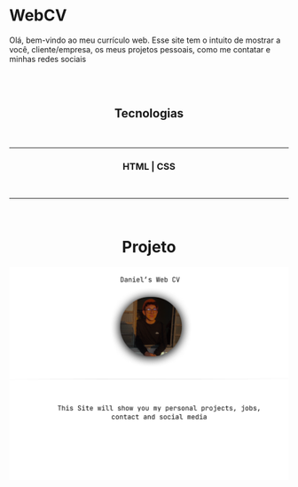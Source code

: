 # WebCV

<p> Olá, bem-vindo ao meu currículo web. Esse site tem o intuito de mostrar a você, cliente/empresa, os meus projetos pessoais,
como me contatar e minhas redes sociais </p>
<br>
<br>
<div align='center'>

## Tecnologias

<br>

---

### HTML | CSS

<br>

---

<br>

# Projeto

<img src='./assets/CV.png' width='1280' >

</div>
